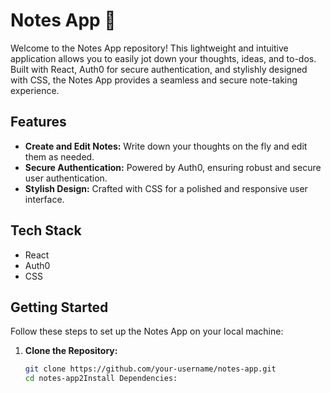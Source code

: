 # Notes App 📝

Welcome to the Notes App repository! This lightweight and intuitive application allows you to easily jot down your thoughts, ideas, and to-dos. Built with React, Auth0 for secure authentication, and stylishly designed with CSS, the Notes App provides a seamless and secure note-taking experience.

## Features

- **Create and Edit Notes:** Write down your thoughts on the fly and edit them as needed.
- **Secure Authentication:** Powered by Auth0, ensuring robust and secure user authentication.
- **Stylish Design:** Crafted with CSS for a polished and responsive user interface.

## Tech Stack

- React
- Auth0
- CSS

## Getting Started

Follow these steps to set up the Notes App on your local machine:

1. **Clone the Repository:**
   ```bash
   git clone https://github.com/your-username/notes-app.git
   cd notes-app2Install Dependencies:
